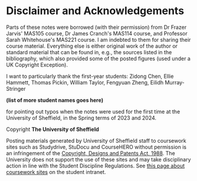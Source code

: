 # Disclaimer and Acknowledgements

Parts of these notes were borrowed (with their permission) from Dr Frazer Jarvis' MAS105 course, Dr James Cranch's MAS114 course, and Professor Sarah Whitehouse's MAS221 course. I am indebted to them for sharing their course material. Everything else is either original work of the author or standard material that can be found in, e.g., the sources listed in the bibliography, which also provided some of the posted figures (used under a UK Copyright Exception).


I want to particularly thank the first-year students: Zidong Chen, Ellie Hammett, Thomas Pickin, William Taylor, Fengyuan Zheng, Eilidh Murray-Stringer

**(list of more student names goes here)**

for pointing out typos when the notes were used for the first time at the University of Sheffield, in the Spring terms of 2023 and 2024.


Copyright **The University of Sheffield**

Posting materials generated by University of Sheffield staff to coursework sites such as Studydrive, StuDocu and CourseHERO without permission is an infringement of the [Copyright, Designs and Patents Act, 1988](https://www.legislation.gov.uk/ukpga/1988/48/contents). The University does not support the use of these sites and may take disciplinary action in line with the Student Discipline Regulations. See [this page about coursework sites](https://www.sheffield.ac.uk/new-students/unfair-means/coursework-sites) on the student intranet.
